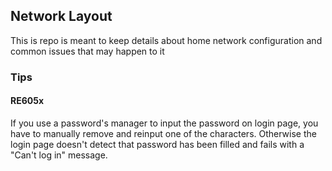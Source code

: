 ## Network Layout
This is repo is meant to keep details about home network configuration and common issues that may happen to it


### Tips
#### RE605x
If you use a password's manager to input the password on login page, you have to manually remove and reinput one of the characters.
Otherwise the login page doesn't detect that password has been filled and fails with a "Can't log in" message.
